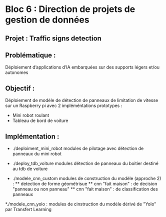 # Bloc 6 : Direction de projets de gestion de données

## Projet : Traffic signs detection

## Problématique :
Déploiement d’applications d’IA embarquées sur des supports légers et/ou autonomes

## Objectif :
Déploiement de modèle de détection de panneaux de limitation de vitesse sur un Raspberry pi avec 2 impléméntations prototypes :
* Mini robot roulant
* Tableau de bord de voiture

## Implémentation :
* ./deploiment_mini_robot
modules de pilotage avec détection de panneaux du mini robot

* ./deploy_tdb_voiture
modules détection de panneaux du boitier destiné au tdb de voiture

* ./modele_cnn_custom
modules de construction du modèle (approche 2) :
** detection de forme géométrisue
** cnn "fait maison" : de decision "panneau ou non panneau"
** cnn "fait maison" : de classification des panneaux

*./modele_cnn_yolo           : modules de cinstruction du modèle dérivé de "Yolo" par Transfert Learning
